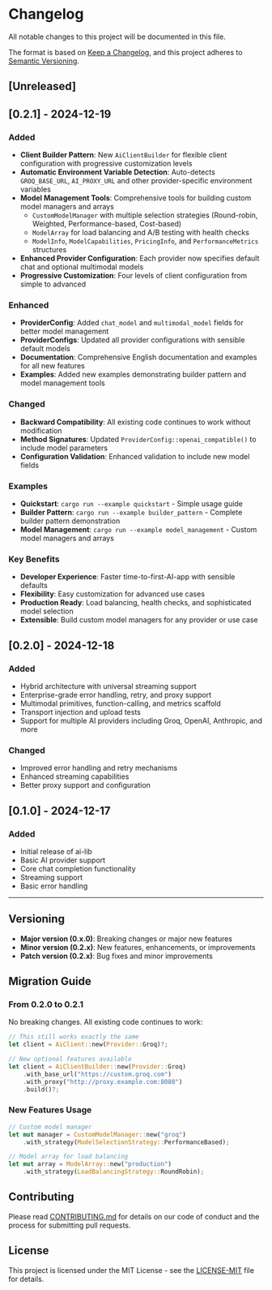 # Changelog

All notable changes to this project will be documented in this file.

The format is based on [Keep a Changelog](https://keepachangelog.com/en/1.0.0/),
and this project adheres to [Semantic Versioning](https://semver.org/spec/v2.0.0.html).

## [Unreleased]

## [0.2.1] - 2024-12-19

### Added
- **Client Builder Pattern**: New `AiClientBuilder` for flexible client configuration with progressive customization levels
- **Automatic Environment Variable Detection**: Auto-detects `GROQ_BASE_URL`, `AI_PROXY_URL` and other provider-specific environment variables
- **Model Management Tools**: Comprehensive tools for building custom model managers and arrays
  - `CustomModelManager` with multiple selection strategies (Round-robin, Weighted, Performance-based, Cost-based)
  - `ModelArray` for load balancing and A/B testing with health checks
  - `ModelInfo`, `ModelCapabilities`, `PricingInfo`, and `PerformanceMetrics` structures
- **Enhanced Provider Configuration**: Each provider now specifies default chat and optional multimodal models
- **Progressive Customization**: Four levels of client configuration from simple to advanced

### Enhanced
- **ProviderConfig**: Added `chat_model` and `multimodal_model` fields for better model management
- **ProviderConfigs**: Updated all provider configurations with sensible default models
- **Documentation**: Comprehensive English documentation and examples for all new features
- **Examples**: Added new examples demonstrating builder pattern and model management tools

### Changed
- **Backward Compatibility**: All existing code continues to work without modification
- **Method Signatures**: Updated `ProviderConfig::openai_compatible()` to include model parameters
- **Configuration Validation**: Enhanced validation to include new model fields

### Examples
- **Quickstart**: `cargo run --example quickstart` - Simple usage guide
- **Builder Pattern**: `cargo run --example builder_pattern` - Complete builder pattern demonstration
- **Model Management**: `cargo run --example model_management` - Custom model managers and arrays

### Key Benefits
- **Developer Experience**: Faster time-to-first-AI-app with sensible defaults
- **Flexibility**: Easy customization for advanced use cases
- **Production Ready**: Load balancing, health checks, and sophisticated model selection
- **Extensible**: Build custom model managers for any provider or use case

## [0.2.0] - 2024-12-18

### Added
- Hybrid architecture with universal streaming support
- Enterprise-grade error handling, retry, and proxy support
- Multimodal primitives, function-calling, and metrics scaffold
- Transport injection and upload tests
- Support for multiple AI providers including Groq, OpenAI, Anthropic, and more

### Changed
- Improved error handling and retry mechanisms
- Enhanced streaming capabilities
- Better proxy support and configuration

## [0.1.0] - 2024-12-17

### Added
- Initial release of ai-lib
- Basic AI provider support
- Core chat completion functionality
- Streaming support
- Basic error handling

---

## Versioning

- **Major version (0.x.0)**: Breaking changes or major new features
- **Minor version (0.2.x)**: New features, enhancements, or improvements
- **Patch version (0.2.x)**: Bug fixes and minor improvements

## Migration Guide

### From 0.2.0 to 0.2.1

No breaking changes. All existing code continues to work:

```rust
// This still works exactly the same
let client = AiClient::new(Provider::Groq)?;

// New optional features available
let client = AiClientBuilder::new(Provider::Groq)
    .with_base_url("https://custom.groq.com")
    .with_proxy("http://proxy.example.com:8080")
    .build()?;
```

### New Features Usage

```rust
// Custom model manager
let mut manager = CustomModelManager::new("groq")
    .with_strategy(ModelSelectionStrategy::PerformanceBased);

// Model array for load balancing
let mut array = ModelArray::new("production")
    .with_strategy(LoadBalancingStrategy::RoundRobin);
```

## Contributing

Please read [CONTRIBUTING.md](CONTRIBUTING.md) for details on our code of conduct and the process for submitting pull requests.

## License

This project is licensed under the MIT License - see the [LICENSE-MIT](LICENSE-MIT) file for details.
